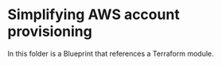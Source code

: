 # Simplifying AWS account provisioning

In this folder is a Blueprint that references a Terraform module.
